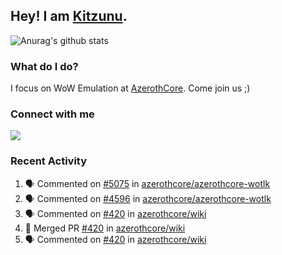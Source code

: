 ## Hey! I am [Kitzunu](https://Github.com/Kitzunu).

![Anurag's github stats](https://github-readme-stats.kitzunu.vercel.app/api?username=Kitzunu&show_icons=true)

### What do I do?

I focus on WoW Emulation at [AzerothCore](https://Github.com/AzerothCore). Come join us ;)

### Connect with me
[![](https://img.shields.io/badge/AzerothCore%20Discord-Connect%20with%20me!-green)](https://discord.com/invite/gkt4y2x)

### Recent Activity

<!--START_SECTION:activity-->
1. 🗣 Commented on [#5075](https://github.com/azerothcore/azerothcore-wotlk/issues/5075) in [azerothcore/azerothcore-wotlk](https://github.com/azerothcore/azerothcore-wotlk)
2. 🗣 Commented on [#4596](https://github.com/azerothcore/azerothcore-wotlk/issues/4596) in [azerothcore/azerothcore-wotlk](https://github.com/azerothcore/azerothcore-wotlk)
3. 🗣 Commented on [#420](https://github.com/azerothcore/wiki/issues/420) in [azerothcore/wiki](https://github.com/azerothcore/wiki)
4. 🎉 Merged PR [#420](https://github.com/azerothcore/wiki/pull/420) in [azerothcore/wiki](https://github.com/azerothcore/wiki)
5. 🗣 Commented on [#420](https://github.com/azerothcore/wiki/issues/420) in [azerothcore/wiki](https://github.com/azerothcore/wiki)
<!--END_SECTION:activity-->
